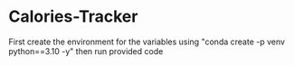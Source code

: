 # Calories-Tracker
First create the environment for the variables using "conda create -p venv python==3.10 -y" 
then run provided code
